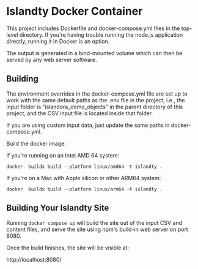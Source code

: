 # Islandty Docker Container

This project includes Dockerfile and docker-compose.yml files in the top-level directory. If you're having trouble running the
node.js application directly, running it in
Docker is an option.

The output is generated in a bind-mounted volume
which can then be served by any web server software.

## Building

The environment overrides in the docker-compose.yml file
are set up to work with the same default paths as
the .env file in the project,
i.e., the input folder is "islandora_demo_objects" in the parent
directory of this project, and the CSV
input file is located inside that folder.

If you are using custom input data,
just update the same paths in docker-compose.yml.

Build the docker image:

If you're running on an Intel AMD 64 system:

```shell
docker  buildx build --platform linux/amd64 -t islandty .
```

If you're on a Mac with Apple silicon or other ARM64 system:

```shell
docker  buildx build --platform linux/arm64 -t islandty .
```

## Building Your Islandty Site

Running ```docker compose up``` will build the site out of
the input CSV and content files, and serve the site using
npm's build-in web server on port 8080.

Once the build finishes, the site will be visible at:

http://localhost:8080/

